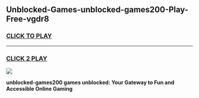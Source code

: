 
## Unblocked-Games-unblocked-games200-Play-Free-vgdr8
<h3>
<a href="https://premium76.site?title=unblocked-games200&ref=10A">CLICK TO PLAY</a></h3>
<hr>

<h3>
<a href="https://premium76.site?title=unblocked-games200&ref=10A">CLICK 2 PLAY</a>
  
</h3>

<a href="https://premium76.site?title=unblocked-games200&ref=10A"><img src="https://clearcache.store/games.png"></a>


**unblocked-games200 games unblocked: Your Gateway to Fun and Accessible Online Gaming**
